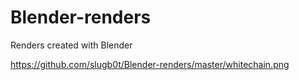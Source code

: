 # Blender-renders
Renders created with Blender


https://github.com/slugb0t/Blender-renders/master/whitechain.png

